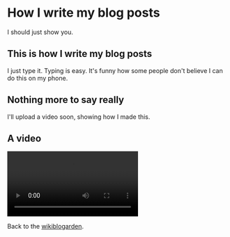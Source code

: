 # How I write my blog posts

I should just show you.

## This is how I write my blog posts

I just type it. Typing is easy. It's funny how some people don't believe I can do this on my phone.

## Nothing more to say really

I'll upload a video soon, showing how I made this.

## A video

<video controls>
	<source src="1.mp4" type="video/mp4" />
</video>

<br>

Back to the [wikiblogarden](/wikiblogarden).
